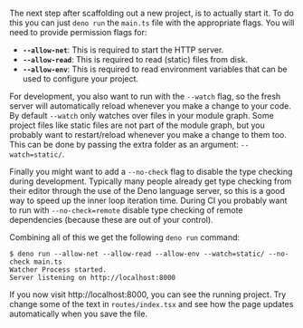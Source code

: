The next step after scaffolding out a new project, is to actually start it. To
do this you can just `deno run` the `main.ts` file with the appropriate flags.
You will need to provide permission flags for:

- **`--allow-net`**: This is required to start the HTTP server.
- **`--allow-read`**: This is required to read (static) files from disk.
- **`--allow-env`**: This is required to read environment variables that can be
  used to configure your project.

For development, you also want to run with the `--watch` flag, so the fresh
server will automatically reload whenever you make a change to your code. By
default `--watch` only watches over files in your module graph. Some project
files like static files are not part of the module graph, but you probably want
to restart/reload whenever you make a change to them too. This can be done by
passing the extra folder as an argument: `--watch=static/`.

Finally you might want to add a `--no-check` flag to disable the type checking
during development. Typically many people already get type checking from their
editor through the use of the Deno language server, so this is a good way to
speed up the inner loop iteration time. During CI you probably want to run with
`--no-check=remote` disable type checking of remote dependencies (because these
are out of your control).

Combining all of this we get the following `deno run` command:

```
$ deno run --allow-net --allow-read --allow-env --watch=static/ --no-check main.ts
Watcher Process started.
Server listening on http://localhost:8000
```

If you now visit http://localhost:8000, you can see the running project. Try
change some of the text in `routes/index.tsx` and see how the page updates
automatically when you save the file.
